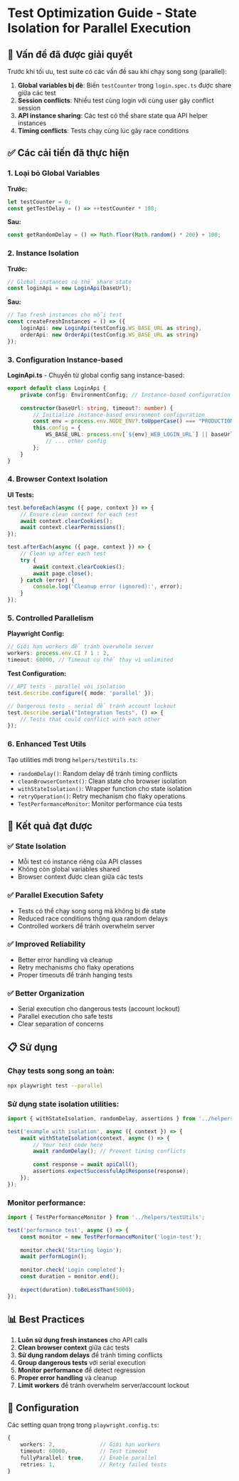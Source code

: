 # Test Optimization Guide - State Isolation for Parallel Execution

## 🎯 Vấn đề đã được giải quyết

Trước khi tối ưu, test suite có các vấn đề sau khi chạy song song (parallel):

1. **Global variables bị đè**: Biến `testCounter` trong `login.spec.ts` được share giữa các test
2. **Session conflicts**: Nhiều test cùng login với cùng user gây conflict session  
3. **API instance sharing**: Các test có thể share state qua API helper instances
4. **Timing conflicts**: Tests chạy cùng lúc gây race conditions

## ✅ Các cải tiến đã thực hiện

### 1. **Loại bỏ Global Variables**

**Trước:**
```typescript
let testCounter = 0;
const getTestDelay = () => ++testCounter * 100;
```

**Sau:**
```typescript
const getRandomDelay = () => Math.floor(Math.random() * 200) + 100;
```

### 2. **Instance Isolation**

**Trước:**
```typescript
// Global instances có thể share state
const loginApi = new LoginApi(baseUrl);
```

**Sau:**
```typescript
// Tạo fresh instances cho mỗi test
const createFreshInstances = () => ({
    loginApi: new LoginApi(testConfig.WS_BASE_URL as string),
    orderApi: new OrderApi(testConfig.WS_BASE_URL as string)
});
```

### 3. **Configuration Instance-based**

**LoginApi.ts** - Chuyển từ global config sang instance-based:
```typescript
export default class LoginApi {
    private config: EnvironmentConfig; // Instance-based configuration
    
    constructor(baseUrl: string, timeout?: number) {
        // Initialize instance-based environment configuration
        const env = process.env.NODE_ENV?.toUpperCase() === "PRODUCTION" ? "PROD" : process.env.NODE_ENV?.toUpperCase() || "PROD";
        this.config = {
            WS_BASE_URL: process.env[`${env}_WEB_LOGIN_URL`] || baseUrl,
            // ... other config
        };
    }
}
```

### 4. **Browser Context Isolation**

**UI Tests:**
```typescript
test.beforeEach(async ({ page, context }) => {
    // Ensure clean context for each test
    await context.clearCookies();
    await context.clearPermissions();
});

test.afterEach(async ({ page, context }) => {
    // Clean up after each test
    try {
        await context.clearCookies();
        await page.close();
    } catch (error) {
        console.log('Cleanup error (ignored):', error);
    }
});
```

### 5. **Controlled Parallelism**

**Playwright Config:**
```typescript
// Giới hạn workers để tránh overwhelm server
workers: process.env.CI ? 1 : 2,
timeout: 60000, // Timeout cụ thể thay vì unlimited
```

**Test Configuration:**
```typescript
// API tests - parallel với isolation
test.describe.configure({ mode: 'parallel' });

// Dangerous tests - serial để tránh account lockout  
test.describe.serial("Integration Tests", () => {
    // Tests that could conflict with each other
});
```

### 6. **Enhanced Test Utils**

Tạo utilities mới trong `helpers/testUtils.ts`:

- `randomDelay()`: Random delay để tránh timing conflicts
- `cleanBrowserContext()`: Clean state cho browser isolation
- `withStateIsolation()`: Wrapper function cho state isolation
- `retryOperation()`: Retry mechanism cho flaky operations
- `TestPerformanceMonitor`: Monitor performance của tests

## 🚀 Kết quả đạt được

### ✅ State Isolation
- Mỗi test có instance riêng của API classes
- Không còn global variables shared
- Browser context được clean giữa các tests

### ✅ Parallel Execution Safety  
- Tests có thể chạy song song mà không bị đè state
- Reduced race conditions thông qua random delays
- Controlled workers để tránh overwhelm server

### ✅ Improved Reliability
- Better error handling và cleanup
- Retry mechanisms cho flaky operations  
- Proper timeouts để tránh hanging tests

### ✅ Better Organization
- Serial execution cho dangerous tests (account lockout)
- Parallel execution cho safe tests
- Clear separation of concerns

## 📋 Sử dụng

### Chạy tests song song an toàn:
```bash
npx playwright test --parallel
```

### Sử dụng state isolation utilities:
```typescript
import { withStateIsolation, randomDelay, assertions } from '../helpers/testUtils';

test('example with isolation', async ({ context }) => {
    await withStateIsolation(context, async () => {
        // Your test code here
        await randomDelay(); // Prevent timing conflicts
        
        const response = await apiCall();
        assertions.expectSuccessfulApiResponse(response);
    });
});
```

### Monitor performance:
```typescript
import { TestPerformanceMonitor } from '../helpers/testUtils';

test('performance test', async () => {
    const monitor = new TestPerformanceMonitor('login-test');
    
    monitor.check('Starting login');
    await performLogin();
    
    monitor.check('Login completed');
    const duration = monitor.end();
    
    expect(duration).toBeLessThan(5000);
});
```

## 📊 Best Practices

1. **Luôn sử dụng fresh instances** cho API calls
2. **Clean browser context** giữa các tests  
3. **Sử dụng random delays** để tránh timing conflicts
4. **Group dangerous tests** với serial execution
5. **Monitor performance** để detect regression
6. **Proper error handling** và cleanup
7. **Limit workers** để tránh overwhelm server/account lockout

## 🔧 Configuration

Các setting quan trọng trong `playwright.config.ts`:

```typescript
{
    workers: 2,              // Giới hạn workers
    timeout: 60000,          // Test timeout  
    fullyParallel: true,     // Enable parallel
    retries: 1,              // Retry failed tests
}
``` 